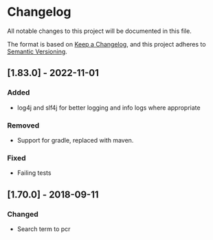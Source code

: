 # Changelog
All notable changes to this project will be documented in this file.

The format is based on [Keep a Changelog](https://keepachangelog.com/en/1.0.0/),
and this project adheres to [Semantic Versioning](https://semver.org/spec/v2.0.0.html).

## [1.83.0] - 2022-11-01

### Added
- log4j and slf4j for better logging and info logs where appropriate

### Removed
- Support for gradle, replaced with maven.

### Fixed
- Failing tests


## [1.70.0] - 2018-09-11

### Changed
- Search term to pcr